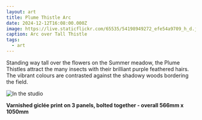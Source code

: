 ```yaml
---
layout: art
title: Plume Thistle Arc
date: 2024-12-12T16:08:00.000Z
image: https://live.staticflickr.com/65535/54198949272_efe54a9709_h_d.jpg
caption: Arc over Tall Thistle
tags:
  - art
---
```

Standing way tall over the flowers on the Summer meadow, the Plume Thistles attract the many insects with their brilliant purple feathered hairs. The vibrant colours are contrasted against the shadowy woods bordering the field.

![In the studio](https://live.staticflickr.com/65535/54199858236_ccd41358a5_h_d.jpg "In the studio")

**Varnished giclée print on 3 panels, bolted together - overall 566mm x 1050mm**
